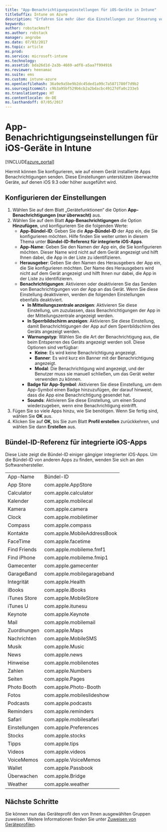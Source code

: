 ```yaml
---
title: "App-Benachrichtigungseinstellungen für iOS-Geräte in Intune"
titleSuffix: Intune on Azure
description: "Erfahren Sie mehr über die Einstellungen zur Steuerung von Benachrichtigungen von Apps auf iOS-Geräten.\""
keywords: 
author: robstackmsft
ms.author: robstack
manager: angrobe
ms.date: 07/03/2017
ms.topic: article
ms.prod: 
ms.service: microsoft-intune
ms.technology: 
ms.assetid: bda26d1d-2a3b-4669-adf8-a5aa7f994916
ms.reviewer: heenamac
ms.suite: ems
ms.custom: intune-azure
ms.openlocfilehash: 36a9e9a5be9b2dc45ded1a99c7a5871780f7d9b2
ms.sourcegitcommit: c9b3a95bf529b6cb2a2bdacbc49127dfa0c233e5
ms.translationtype: HT
ms.contentlocale: de-DE
ms.lasthandoff: 07/05/2017
---
```

# <a name="intune-app-notifications-settings-for-ios-devices"></a>App-Benachrichtigungseinstellungen für iOS-Geräte in Intune

[!INCLUDE[azure_portal](./includes/azure_portal.md)]

Hiermit können Sie konfigurieren, wie auf einem Gerät installierte Apps Benachrichtigungen senden. Diese Einstellungen unterstützen überwachte Geräte, auf denen iOS 9.3 oder höher ausgeführt wird.

## <a name="configure-settings"></a>Konfigurieren der Einstellungen

1. Wählen Sie auf dem Blatt „Gerätefunktionen“ die Option **App-Benachrichtigungen (nur überwacht)** aus.
2. Wählen Sie auf dem Blatt **App-Benachrichtigungen** die Option **Hinzufügen**, und konfigurieren Sie die folgenden Werte:
    - **App-Bündel-ID**: Geben Sie die **App-Bündel-ID** der App ein, die Sie konfigurieren möchten. Hilfe finden Sie weiter unten in diesem Thema unter **Bündel-ID-Referenz für integrierte iOS-Apps**.
    - **App-Name**: Geben Sie den Namen der App ein, die Sie konfigurieren möchten. Dieser Name wird nicht auf dem Gerät angezeigt und hilft Ihnen dabei, die App in der Liste zu identifizieren.
    - **Herausgeber**: Geben Sie den Namen des Herausgebers der App ein, die Sie konfigurieren möchten. Der Name des Herausgebers wird nicht auf dem Gerät angezeigt und hilft Ihnen nur dabei, die App in der Liste zu identifizieren.
    - **Benachrichtigungen**: Aktivieren oder deaktivieren Sie das Senden von Benachrichtigungen von der App an das Gerät. Wenn Sie diese Einstellung deaktivieren, werden die folgenden Einstellungen ebenfalls deaktiviert.
        - **In Mitteilungszentrale anzeigen**: Aktivieren Sie diese Einstellung, um zuzulassen, dass Benachrichtigungen der App in der Mitteilungszentrale angezeigt werden.
        - **In Sperrbildschirm anzeigen**: Aktivieren Sie diese Einstellung, damit Benachrichtigungen der App auf dem Sperrbildschirm des Geräts angezeigt werden.
        - **Warnungstyp**: Wählen Sie die Art der Benachrichtigung aus, die beim Entsperren des Geräts angezeigt werden soll. Diese Optionen sind verfügbar:
            - **Keine**: Es wird keine Benachrichtigung angezeigt.
            - **Banner**: Es wird kurz ein Banner mit der Benachrichtigung angezeigt.
            - **Modal**: Die Benachrichtigung wird angezeigt, und der Benutzer muss sie manuell schließen, um das Gerät weiter verwenden zu können.
        - **Badge für App-Symbol**: Aktivieren Sie diese Einstellung, um dem App-Symbol einen Badge hinzuzufügen, der darauf hinweist, dass die App eine Benachrichtigung gesendet hat.
        - **Sounds**: Aktivieren Sie diese Einstellung, um einen Sound wiederzugeben, wenn eine Benachrichtigung eintrifft.
3. Fügen Sie so viele Apps hinzu, wie Sie benötigen. Wenn Sie fertig sind, wählen Sie **OK** aus.
4. Klicken Sie auf **OK**, bis Sie zum Blatt **Profil erstellen** zurückkehren, und wählen Sie dann **Erstellen** aus. 


## <a name="bundle-id-reference-for-built-in-ios-apps"></a>Bündel-ID-Referenz für integrierte iOS-Apps

Diese Liste zeigt die Bündel-ID einiger gängiger integrierter iOS-Apps. Um die Bündel-ID von anderen Apps zu finden, wenden Sie sich an den Softwarehersteller. 

|||
|-|-|
|App-Name|Bündel-ID|
|App Store|com.apple.AppStore|
|Calculator|com.apple.calculator|
|Kalender|com.apple.mobilecal|
|Kamera|com.apple.camera|
|Clock|com.apple.mobiletimer|
|Compass|com.apple.compass|
|Kontakte|com.apple.MobileAddressBook|
|FaceTime|com.apple.facetime|
|Find Friends|com.apple.mobileme.fmf1|
|Find iPhone|com.apple.mobileme.fmip1|
|Gamecenter|com.apple.gamecenter|
|GarageBand|com.apple.mobilegarageband|
|Integrität|com.apple.Health|
|iBooks|com.apple.iBooks|
|iTunes Store|com.apple.MobileStore|
|iTunes U|com.apple.itunesu|
|Keynote|com.apple.Keynote|
|Mail|com.apple.mobilemail|
|Zuordnungen|com.apple.Maps|
|Nachrichten|com.apple.MobileSMS|
|Musik|com.apple.Music|
|News|com.apple.news|
|Hinweise|com.apple.mobilenotes|
|Zahlen|com.apple.Numbers|
|Seiten|com.apple.Pages|
|Photo Booth|com.apple.Photo-Booth|
|Fotos|com.apple.mobileslideshow|
|Podcasts|com.apple.podcasts|
|Reminders|com.apple.reminders|
|Safari|com.apple.mobilesafari|
|Einstellungen|com.apple.Preferences|
|Stocks|com.apple.stocks|
|Tipps|com.apple.tips|
|Videos|com.apple.videos|
|VoiceMemos|com.apple.VoiceMemos|
|Wallet|com.apple.Passbook|
|Überwachen|com.apple.Bridge|
|Weather|com.apple.weather|

## <a name="next-steps"></a>Nächste Schritte

Sie können nun das Geräteprofil den von Ihnen ausgewählten Gruppen zuweisen. Weitere Informationen finden Sie unter [Zuweisen von Geräteprofilen](device-profile-assign.md).
